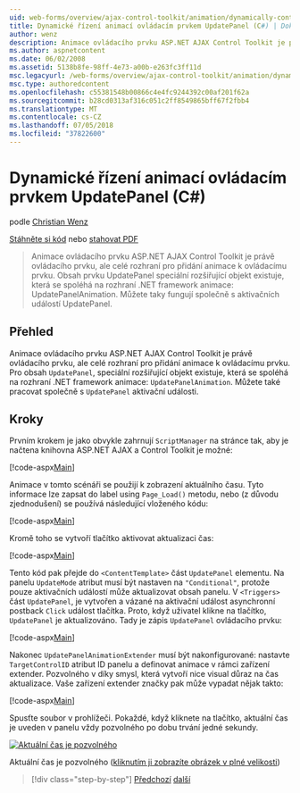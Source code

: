 ```yaml
---
uid: web-forms/overview/ajax-control-toolkit/animation/dynamically-controlling-updatepanel-animations-cs
title: Dynamické řízení animací ovládacím prvkem UpdatePanel (C#) | Dokumentace Microsoftu
author: wenz
description: Animace ovládacího prvku ASP.NET AJAX Control Toolkit je právě ovládacího prvku, ale celé rozhraní pro přidání animace k ovládacímu prvku. Pro obsah...
ms.author: aspnetcontent
ms.date: 06/02/2008
ms.assetid: 5138b8fe-98ff-4e73-a00b-e263fc3ff11d
msc.legacyurl: /web-forms/overview/ajax-control-toolkit/animation/dynamically-controlling-updatepanel-animations-cs
msc.type: authoredcontent
ms.openlocfilehash: c55381548b00866c4e4fc9244392c00af201f62a
ms.sourcegitcommit: b28cd0313af316c051c2ff8549865bff67f2fbb4
ms.translationtype: MT
ms.contentlocale: cs-CZ
ms.lasthandoff: 07/05/2018
ms.locfileid: "37822600"
---
```

<a name="dynamically-controlling-updatepanel-animations-c"></a>Dynamické řízení animací ovládacím prvkem UpdatePanel (C#)
====================
podle [Christian Wenz](https://github.com/wenz)

[Stáhněte si kód](http://download.microsoft.com/download/9/3/f/93f8daea-bebd-4821-833b-95205389c7d0/UpdatePanelAnimation2.cs.zip) nebo [stahovat PDF](http://download.microsoft.com/download/b/6/a/b6ae89ee-df69-4c87-9bfb-ad1eb2b23373/updatepanelanimation2CS.pdf)

> Animace ovládacího prvku ASP.NET AJAX Control Toolkit je právě ovládacího prvku, ale celé rozhraní pro přidání animace k ovládacímu prvku. Obsah prvku UpdatePanel speciální rozšiřující objekt existuje, která se spoléhá na rozhraní .NET framework animace: UpdatePanelAnimation. Můžete taky fungují společně s aktivačních událostí UpdatePanel.


## <a name="overview"></a>Přehled

Animace ovládacího prvku ASP.NET AJAX Control Toolkit je právě ovládacího prvku, ale celé rozhraní pro přidání animace k ovládacímu prvku. Pro obsah `UpdatePanel`, speciální rozšiřující objekt existuje, která se spoléhá na rozhraní .NET framework animace: `UpdatePanelAnimation`. Můžete také pracovat společně s `UpdatePanel` aktivační události.

## <a name="steps"></a>Kroky

Prvním krokem je jako obvykle zahrnují `ScriptManager` na stránce tak, aby je načtena knihovna ASP.NET AJAX a Control Toolkit je možné:


[!code-aspx[Main](dynamically-controlling-updatepanel-animations-cs/samples/sample1.aspx)]

Animace v tomto scénáři se použijí k zobrazení aktuálního času. Tyto informace lze zapsat do label using `Page_Load()` metodu, nebo (z důvodu zjednodušení) se používá následující vloženého kódu:


[!code-aspx[Main](dynamically-controlling-updatepanel-animations-cs/samples/sample2.aspx)]

Kromě toho se vytvoří tlačítko aktivovat aktualizaci čas:


[!code-aspx[Main](dynamically-controlling-updatepanel-animations-cs/samples/sample3.aspx)]

Tento kód pak přejde do `<ContentTemplate>` část `UpdatePanel` elementu. Na panelu `UpdateMode` atribut musí být nastaven na `"Conditional"`, protože pouze aktivačních událostí může aktualizovat obsah panelu. V `<Triggers>` část `UpdatePanel`, je vytvořen a vázané na aktivační událost asynchronní postback `Click` událost tlačítka. Proto, když uživatel klikne na tlačítko, `UpdatePanel` je aktualizováno. Tady je zápis `UpdatePanel` ovládacího prvku:


[!code-aspx[Main](dynamically-controlling-updatepanel-animations-cs/samples/sample4.aspx)]

Nakonec `UpdatePanelAnimationExtender` musí být nakonfigurované: nastavte `TargetControlID` atribut ID panelu a definovat animace v rámci zařízení extender. Pozvolného v díky smysl, která vytvoří nice visual důraz na čas aktualizace. Vaše zařízení extender značky pak může vypadat nějak takto:


[!code-aspx[Main](dynamically-controlling-updatepanel-animations-cs/samples/sample5.aspx)]

Spusťte soubor v prohlížeči. Pokaždé, když kliknete na tlačítko, aktuální čas je uveden v panelu vždy pozvolného po dobu trvání jedné sekundy.


[![Aktuální čas je pozvolného](dynamically-controlling-updatepanel-animations-cs/_static/image2.png)](dynamically-controlling-updatepanel-animations-cs/_static/image1.png)

Aktuální čas je pozvolného ([kliknutím ji zobrazíte obrázek v plné velikosti](dynamically-controlling-updatepanel-animations-cs/_static/image3.png))

> [!div class="step-by-step"]
> [Předchozí](animating-an-updatepanel-control-cs.md)
> [další](adding-animation-to-a-control-vb.md)
